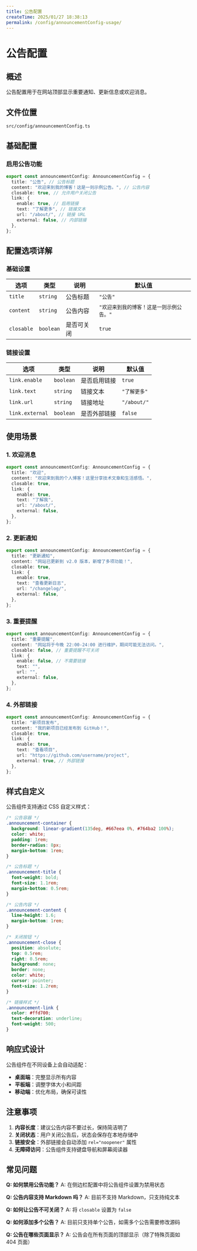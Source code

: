 ```yaml
---
title: 公告配置
createTime: 2025/01/27 18:38:13
permalink: /config/announcementConfig-usage/
---
```

# 公告配置

## 概述

公告配置用于在网站顶部显示重要通知、更新信息或欢迎消息。

## 文件位置

```
src/config/announcementConfig.ts
```

## 基础配置

### 启用公告功能

```typescript
export const announcementConfig: AnnouncementConfig = {
  title: "公告", // 公告标题
  content: "欢迎来到我的博客！这是一则示例公告。", // 公告内容
  closable: true, // 允许用户关闭公告
  link: {
    enable: true, // 启用链接
    text: "了解更多", // 链接文本
    url: "/about/", // 链接 URL
    external: false, // 内部链接
  },
};
```

## 配置选项详解

### 基础设置

| 选项 | 类型 | 说明 | 默认值 |
|------|------|------|--------|
| `title` | `string` | 公告标题 | `"公告"` |
| `content` | `string` | 公告内容 | `"欢迎来到我的博客！这是一则示例公告。"` |
| `closable` | `boolean` | 是否可关闭 | `true` |

### 链接设置

| 选项 | 类型 | 说明 | 默认值 |
|------|------|------|--------|
| `link.enable` | `boolean` | 是否启用链接 | `true` |
| `link.text` | `string` | 链接文本 | `"了解更多"` |
| `link.url` | `string` | 链接地址 | `"/about/"` |
| `link.external` | `boolean` | 是否外部链接 | `false` |

## 使用场景

### 1. 欢迎消息

```typescript
export const announcementConfig: AnnouncementConfig = {
  title: "欢迎",
  content: "欢迎来到我的个人博客！这里分享技术文章和生活感悟。",
  closable: true,
  link: {
    enable: true,
    text: "了解我",
    url: "/about/",
    external: false,
  },
};
```

### 2. 更新通知

```typescript
export const announcementConfig: AnnouncementConfig = {
  title: "更新通知",
  content: "网站已更新到 v2.0 版本，新增了多项功能！",
  closable: true,
  link: {
    enable: true,
    text: "查看更新日志",
    url: "/changelog/",
    external: false,
  },
};
```

### 3. 重要提醒

```typescript
export const announcementConfig: AnnouncementConfig = {
  title: "重要提醒",
  content: "网站将于今晚 22:00-24:00 进行维护，期间可能无法访问。",
  closable: false, // 重要提醒不可关闭
  link: {
    enable: false, // 不需要链接
    text: "",
    url: "",
    external: false,
  },
};
```

### 4. 外部链接

```typescript
export const announcementConfig: AnnouncementConfig = {
  title: "新项目发布",
  content: "我的新项目已经发布到 GitHub！",
  closable: true,
  link: {
    enable: true,
    text: "查看项目",
    url: "https://github.com/username/project",
    external: true, // 外部链接
  },
};
```

## 样式自定义

公告组件支持通过 CSS 自定义样式：

```css
/* 公告容器 */
.announcement-container {
  background: linear-gradient(135deg, #667eea 0%, #764ba2 100%);
  color: white;
  padding: 1rem;
  border-radius: 8px;
  margin-bottom: 1rem;
}

/* 公告标题 */
.announcement-title {
  font-weight: bold;
  font-size: 1.1rem;
  margin-bottom: 0.5rem;
}

/* 公告内容 */
.announcement-content {
  line-height: 1.6;
  margin-bottom: 1rem;
}

/* 关闭按钮 */
.announcement-close {
  position: absolute;
  top: 0.5rem;
  right: 0.5rem;
  background: none;
  border: none;
  color: white;
  cursor: pointer;
  font-size: 1.2rem;
}

/* 链接样式 */
.announcement-link {
  color: #ffd700;
  text-decoration: underline;
  font-weight: 500;
}
```

## 响应式设计

公告组件在不同设备上会自动适配：

- **桌面端**：完整显示所有内容
- **平板端**：调整字体大小和间距
- **移动端**：优化布局，确保可读性

## 注意事项

1. **内容长度**：建议公告内容不要过长，保持简洁明了
2. **关闭状态**：用户关闭公告后，状态会保存在本地存储中
3. **链接安全**：外部链接会自动添加 `rel="noopener"` 属性
4. **无障碍访问**：公告组件支持键盘导航和屏幕阅读器

## 常见问题

**Q: 如何禁用公告功能？**
A: 在侧边栏配置中将公告组件设置为禁用状态

**Q: 公告内容支持 Markdown 吗？**
A: 目前不支持 Markdown，只支持纯文本

**Q: 如何让公告不可关闭？**
A: 将 `closable` 设置为 `false`

**Q: 如何添加多个公告？**
A: 目前只支持单个公告，如需多个公告需要修改源码

**Q: 公告在哪些页面显示？**
A: 公告会在所有页面的顶部显示（除了特殊页面如 404 页面）
